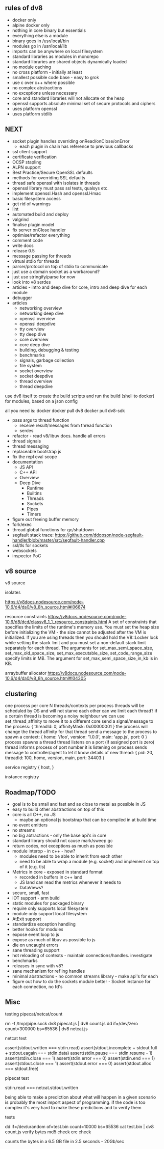 ## rules of dv8
- docker only
- alpine docker only
- nothing in core binary but essentials
- everything else is a module
- binary goes in /usr/local/bin
- modules go in /usr/local/lib
- imports can be anywhere on local filesystem
- standard libraries as modules in monorepo
- standard libraries are shared objects dynamically loaded
- no module caching
- no cross platform - initially at least
- smallest possible code base - easy to grok
- use c over c++ where possible
- no complex abstractions
- no exceptions unless necessary
- core and standard libraries will not allocate on the heap 
- openssl supports absolute minimal set of secure protocols and ciphers
- uses platform openssl
- uses platform stdlib

## NEXT
- socket plugin handles overriding onRead/onClose/onError
    - each plugin in chain has reference to previous callbacks
- ssl client support
- certificate verification
- OCSP stapling
- ALPN support
- Best Practice/Secure OpenSSL defaults
- methods for overriding SSL defaults
- thread safe openssl with isolates in threads
- openssl library must pass ssl tests, qualsys etc.
- implement openssl.Hash and openssl.Hmac
- basic filesystem access
- get rid of warnings
- lint
- automated build and deploy
- valgrind
- finalise plugin model
- fix server onClose handler
- optimise/refactor everything
- comment code
- write docs
- release 0.5
- message passing for threads
- virtual stdio for threads
- parser/protocol on top of stdio to communicate
- just use a domain socket as a workaround?
- just use stringify/parse for now
- look into v8 serdes
- articles - intro and deep dive for core, intro and deep dive for each module
- debugger
- articles
    - networking overview
    - networking deep dive
    - openssl overview
    - openssl deepdive
    - tty overview
    - tty deep dive
    - core overview
    - core deep dive
    - building, debugging & testing
    - benchmarks
    - signals, garbage collection
    - file system
    - socket overview
    - socket deepdive
    - thread overview
    - thread deepdive


use dv8 itself to create the build scripts and run the build (shell to docker) for modules, based on a json config

all you need is:
docker
docker pull dv8
docker pull dv8-sdk

- pass args to thread function
    - receive result/messages from thread function
    - serdes
- refactor - read v8/libuv docs. handle all errors
- thread signals
- thread messaging
- replaceable bootstrap js
- fix the repl eval scope
- documentation
    - JS API
    - C++ API
    - Overview
    - Deep Dive
        - Runtime
        - Builtins
        - Threads
        - Sockets
        - Pipes
        - Timers
- figure out freeing buffer memory
- fork/exec
- thread.global functions for gc/shutdown
- segfault stack trace: https://github.com/ddopson/node-segfault-handler/blob/master/src/segfault-handler.cpp
- ssl/tls for sockets
- websockets
- inspector PoC

## v8 source
v8 source

isolates

https://v8docs.nodesource.com/node-10.6/d4/da0/v8_8h_source.html#l06874

resource constraints
https://v8docs.nodesource.com/node-10.6/d8/dcd/classv8_1_1_resource_constraints.html
A set of constraints that specifies the limits of the runtime's memory use. You must set the heap size before initializing the VM - the size cannot be adjusted after the VM is initialized.
If you are using threads then you should hold the V8::Locker lock while setting the stack limit and you must set a non-default stack limit separately for each thread.
The arguments for set_max_semi_space_size, set_max_old_space_size, set_max_executable_size, set_code_range_size specify limits in MB.
The argument for set_max_semi_space_size_in_kb is in KB.

arraybuffer allocator
https://v8docs.nodesource.com/node-10.6/d4/da0/v8_8h_source.html#l04305

## clustering
one process per core
N threads/contexts per process
threads will be scheduled by OS and will not starve each other
can we limit each thread?
if a certain thread is becoming a noisy neighbour we can use set_thread_affinity to move it to a different core
send a signal/message to the process: { threadId: 0, affinityMask: 0x00000001 }
    the process will change the thread affinity for that thread
send a message to the process to spawn a context: { home: '/foo', version: '1.0.0', main: 'app.js', port: 0 }
    process spawns a thread
        thread listens on a port (if assigned port is zero)
            thread informs process of port number it is listening on
                process sends message to controller/agent to let it know details of new thread: { pid: 20, threadId: 100, home, version, main, port: 34403 }

service registry
{ host, }

instance registry



## Roadmap/TODO
- goal is to be small and fast and as close to metal as possible in JS
- easy to build other abstractions on top of this
- core is all C++, no JS
  - maybe an optional js bootstrap that can be compiled in at build time
- no event emitters
- no streams
- no big abtractions - only the base api's in core
- standard library should not cause mark/sweep gc
- return codes, not exceptions as much as possible
- module interop - in c++ - how?
  - modules need to be able to inherit from each other
  - need to be able to wrap a module (e.g. socket) and implement on top of it (e.g. tls)
- Metrics in core - exposed in standard format
  - recorded in buffers in c++ land
  - JS land can read the metrics whenever it needs to
  - DataViews?
- secure, small, fast
- iOT support - arm build
- static modules for packaged binary
- require only supports local filesystem
- module only support local filesystem
- AtExit support
- standardize exception handling
- better hooks for modules
- expose event loop to js
- expose as much of libuv as possible to js
- die on uncaught errors
- sane threading support
- hot reloading of contexts - maintain connections/handles. investigate
- benchmarks
- releases in sync with v8?
- sane mechanism for ref'ing handles
- minimal abstractions - no common streams library - make api's for each
- figure out how to do the sockets module better - Socket instance for each connection, no fd's

## Misc
testing pipecat/netcat/count

rm -f /tmp/pipe.sock
dv8 pipecat.js | dv8 count.js
dd if=/dev/zero count=300000 bs=65536 | dv8 netcat.js


netcat test

assert(stdout.written === stdin.read)
assert(stdout.incomplete + stdout.full + stdout.eagain === stdin.data)
assert(stdin.pause === stdin.resume - 1)
assert(stdin.close === 1)
assert(stdin.error === 0)
assert(stdin.end === 1)
assert(stdout.close === 1)
assert(stdout.error === 0)
assert(stdout.alloc === stdout.free)


pipecat test

stdin.read === netcat.stdout.written


being able to make a prediction about what will happen in a given
scenario is probably the most import aspect of programming. if the code
is too complex it's very hard to make these predictions and to verify them

tests

dd if=/dev/urandom of=test.bin count=10000 bs=65536
cat test.bin | dv8 count.js
verify bytes
md5 check
crc check

counts the bytes in a 6.5 GB file in 2.5 seconds - 20Gb/sec
